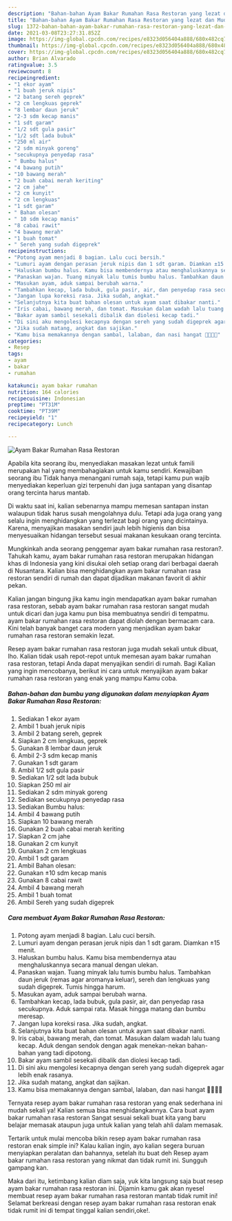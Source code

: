 ```yaml
---
description: "Bahan-bahan Ayam Bakar Rumahan Rasa Restoran yang lezat dan Mudah Dibuat"
title: "Bahan-bahan Ayam Bakar Rumahan Rasa Restoran yang lezat dan Mudah Dibuat"
slug: 1372-bahan-bahan-ayam-bakar-rumahan-rasa-restoran-yang-lezat-dan-mudah-dibuat
date: 2021-03-08T23:27:31.852Z
image: https://img-global.cpcdn.com/recipes/e8323d056404a888/680x482cq70/ayam-bakar-rumahan-rasa-restoran-foto-resep-utama.jpg
thumbnail: https://img-global.cpcdn.com/recipes/e8323d056404a888/680x482cq70/ayam-bakar-rumahan-rasa-restoran-foto-resep-utama.jpg
cover: https://img-global.cpcdn.com/recipes/e8323d056404a888/680x482cq70/ayam-bakar-rumahan-rasa-restoran-foto-resep-utama.jpg
author: Brian Alvarado
ratingvalue: 3.5
reviewcount: 8
recipeingredient:
- "1 ekor ayam"
- "1 buah jeruk nipis"
- "2 batang sereh geprek"
- "2 cm lengkuas geprek"
- "8 lembar daun jeruk"
- "2-3 sdm kecap manis"
- "1 sdt garam"
- "1/2 sdt gula pasir"
- "1/2 sdt lada bubuk"
- "250 ml air"
- "2 sdm minyak goreng"
- "secukupnya penyedap rasa"
- " Bumbu halus"
- "4 bawang putih"
- "10 bawang merah"
- "2 buah cabai merah keriting"
- "2 cm jahe"
- "2 cm kunyit"
- "2 cm lengkuas"
- "1 sdt garam"
- " Bahan olesan"
- " 10 sdm kecap manis"
- "8 cabai rawit"
- "4 bawang merah"
- "1 buah tomat"
- " Sereh yang sudah digeprek"
recipeinstructions:
- "Potong ayam menjadi 8 bagian. Lalu cuci bersih."
- "Lumuri ayam dengan perasan jeruk nipis dan 1 sdt garam. Diamkan ±15 menit."
- "Haluskan bumbu halus. Kamu bisa membendernya atau menghaluskannya secara manual dengan ulekan."
- "Panaskan wajan. Tuang minyak lalu tumis bumbu halus. Tambahkan daun jeruk (remas agar aromanya keluar), sereh dan lengkuas yang sudah digeprek. Tumis hingga harum."
- "Masukan ayam, aduk sampai berubah warna."
- "Tambahkan kecap, lada bubuk, gula pasir, air, dan penyedap rasa secukupnya. Aduk sampai rata. Masak hingga matang dan bumbu meresap."
- "Jangan lupa koreksi rasa. Jika sudah, angkat."
- "Selanjutnya kita buat bahan olesan untuk ayam saat dibakar nanti."
- "Iris cabai, bawang merah, dan tomat. Masukan dalam wadah lalu tuang kecap. Aduk dengan sendok dengan agak menekan-nekan bahan-bahan yang tadi dipotong."
- "Bakar ayam sambil sesekali dibalik dan diolesi kecap tadi."
- "Di sini aku mengolesi kecapnya dengan sereh yang sudah digeprek agar lebih enak rasanya."
- "Jika sudah matang, angkat dan sajikan."
- "Kamu bisa memakannya dengan sambal, lalaban, dan nasi hangat 🤤😉👌🏻"
categories:
- Resep
tags:
- ayam
- bakar
- rumahan

katakunci: ayam bakar rumahan 
nutrition: 164 calories
recipecuisine: Indonesian
preptime: "PT31M"
cooktime: "PT39M"
recipeyield: "1"
recipecategory: Lunch

---
```



![Ayam Bakar Rumahan Rasa Restoran](https://img-global.cpcdn.com/recipes/e8323d056404a888/680x482cq70/ayam-bakar-rumahan-rasa-restoran-foto-resep-utama.jpg)

Apabila kita seorang ibu, menyediakan masakan lezat untuk famili merupakan hal yang membahagiakan untuk kamu sendiri. Kewajiban seorang ibu Tidak hanya menangani rumah saja, tetapi kamu pun wajib menyediakan keperluan gizi terpenuhi dan juga santapan yang disantap orang tercinta harus mantab.

Di waktu  saat ini, kalian sebenarnya mampu memesan santapan instan walaupun tidak harus susah mengolahnya dulu. Tetapi ada juga orang yang selalu ingin menghidangkan yang terlezat bagi orang yang dicintainya. Karena, menyajikan masakan sendiri jauh lebih higienis dan bisa menyesuaikan hidangan tersebut sesuai makanan kesukaan orang tercinta. 



Mungkinkah anda seorang penggemar ayam bakar rumahan rasa restoran?. Tahukah kamu, ayam bakar rumahan rasa restoran merupakan hidangan khas di Indonesia yang kini disukai oleh setiap orang dari berbagai daerah di Nusantara. Kalian bisa menghidangkan ayam bakar rumahan rasa restoran sendiri di rumah dan dapat dijadikan makanan favorit di akhir pekan.

Kalian jangan bingung jika kamu ingin mendapatkan ayam bakar rumahan rasa restoran, sebab ayam bakar rumahan rasa restoran sangat mudah untuk dicari dan juga kamu pun bisa membuatnya sendiri di tempatmu. ayam bakar rumahan rasa restoran dapat diolah dengan bermacam cara. Kini telah banyak banget cara modern yang menjadikan ayam bakar rumahan rasa restoran semakin lezat.

Resep ayam bakar rumahan rasa restoran juga mudah sekali untuk dibuat, lho. Kalian tidak usah repot-repot untuk memesan ayam bakar rumahan rasa restoran, tetapi Anda dapat menyajikan sendiri di rumah. Bagi Kalian yang ingin mencobanya, berikut ini cara untuk menyajikan ayam bakar rumahan rasa restoran yang enak yang mampu Kamu coba.

<!--inarticleads1-->

##### Bahan-bahan dan bumbu yang digunakan dalam menyiapkan Ayam Bakar Rumahan Rasa Restoran:

1. Sediakan 1 ekor ayam
1. Ambil 1 buah jeruk nipis
1. Ambil 2 batang sereh, geprek
1. Siapkan 2 cm lengkuas, geprek
1. Gunakan 8 lembar daun jeruk
1. Ambil 2-3 sdm kecap manis
1. Gunakan 1 sdt garam
1. Ambil 1/2 sdt gula pasir
1. Sediakan 1/2 sdt lada bubuk
1. Siapkan 250 ml air
1. Sediakan 2 sdm minyak goreng
1. Sediakan secukupnya penyedap rasa
1. Sediakan  Bumbu halus:
1. Ambil 4 bawang putih
1. Siapkan 10 bawang merah
1. Gunakan 2 buah cabai merah keriting
1. Siapkan 2 cm jahe
1. Gunakan 2 cm kunyit
1. Gunakan 2 cm lengkuas
1. Ambil 1 sdt garam
1. Ambil  Bahan olesan:
1. Gunakan  ±10 sdm kecap manis
1. Gunakan 8 cabai rawit
1. Ambil 4 bawang merah
1. Ambil 1 buah tomat
1. Ambil  Sereh yang sudah digeprek




<!--inarticleads2-->

##### Cara membuat Ayam Bakar Rumahan Rasa Restoran:

1. Potong ayam menjadi 8 bagian. Lalu cuci bersih.
1. Lumuri ayam dengan perasan jeruk nipis dan 1 sdt garam. Diamkan ±15 menit.
1. Haluskan bumbu halus. Kamu bisa membendernya atau menghaluskannya secara manual dengan ulekan.
1. Panaskan wajan. Tuang minyak lalu tumis bumbu halus. Tambahkan daun jeruk (remas agar aromanya keluar), sereh dan lengkuas yang sudah digeprek. Tumis hingga harum.
1. Masukan ayam, aduk sampai berubah warna.
1. Tambahkan kecap, lada bubuk, gula pasir, air, dan penyedap rasa secukupnya. Aduk sampai rata. Masak hingga matang dan bumbu meresap.
1. Jangan lupa koreksi rasa. Jika sudah, angkat.
1. Selanjutnya kita buat bahan olesan untuk ayam saat dibakar nanti.
1. Iris cabai, bawang merah, dan tomat. Masukan dalam wadah lalu tuang kecap. Aduk dengan sendok dengan agak menekan-nekan bahan-bahan yang tadi dipotong.
1. Bakar ayam sambil sesekali dibalik dan diolesi kecap tadi.
1. Di sini aku mengolesi kecapnya dengan sereh yang sudah digeprek agar lebih enak rasanya.
1. Jika sudah matang, angkat dan sajikan.
1. Kamu bisa memakannya dengan sambal, lalaban, dan nasi hangat 🤤😉👌🏻




Ternyata resep ayam bakar rumahan rasa restoran yang enak sederhana ini mudah sekali ya! Kalian semua bisa menghidangkannya. Cara buat ayam bakar rumahan rasa restoran Sangat sesuai sekali buat kita yang baru belajar memasak ataupun juga untuk kalian yang telah ahli dalam memasak.

Tertarik untuk mulai mencoba bikin resep ayam bakar rumahan rasa restoran enak simple ini? Kalau kalian ingin, ayo kalian segera buruan menyiapkan peralatan dan bahannya, setelah itu buat deh Resep ayam bakar rumahan rasa restoran yang nikmat dan tidak rumit ini. Sungguh gampang kan. 

Maka dari itu, ketimbang kalian diam saja, yuk kita langsung saja buat resep ayam bakar rumahan rasa restoran ini. Dijamin kamu gak akan nyesel membuat resep ayam bakar rumahan rasa restoran mantab tidak rumit ini! Selamat berkreasi dengan resep ayam bakar rumahan rasa restoran enak tidak rumit ini di tempat tinggal kalian sendiri,oke!.

